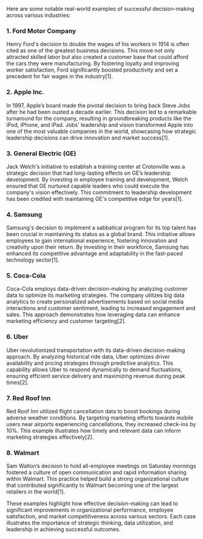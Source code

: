 Here are some notable real-world examples of successful decision-making across various industries:
### 1. **Ford Motor Company**
Henry Ford's decision to double the wages of his workers in 1914 is often cited as one of the greatest business decisions. This move not only attracted skilled labor but also created a customer base that could afford the cars they were manufacturing. By fostering loyalty and improving worker satisfaction, Ford significantly boosted productivity and set a precedent for fair wages in the industry[1].

### 2. **Apple Inc.**
In 1997, Apple’s board made the pivotal decision to bring back Steve Jobs after he had been ousted a decade earlier. This decision led to a remarkable turnaround for the company, resulting in groundbreaking products like the iPod, iPhone, and iPad. Jobs' leadership and vision transformed Apple into one of the most valuable companies in the world, showcasing how strategic leadership decisions can drive innovation and market success[1].

### 3. **General Electric (GE)**
Jack Welch's initiative to establish a training center at Crotonville was a strategic decision that had long-lasting effects on GE’s leadership development. By investing in employee training and development, Welch ensured that GE nurtured capable leaders who could execute the company's vision effectively. This commitment to leadership development has been credited with maintaining GE's competitive edge for years[1].

### 4. **Samsung**
Samsung's decision to implement a sabbatical program for its top talent has been crucial in maintaining its status as a global brand. This initiative allows employees to gain international experience, fostering innovation and creativity upon their return. By investing in their workforce, Samsung has enhanced its competitive advantage and adaptability in the fast-paced technology sector[1].

### 5. **Coca-Cola**
Coca-Cola employs data-driven decision-making by analyzing customer data to optimize its marketing strategies. The company utilizes big data analytics to create personalized advertisements based on social media interactions and customer sentiment, leading to increased engagement and sales. This approach demonstrates how leveraging data can enhance marketing efficiency and customer targeting[2].

### 6. **Uber**
Uber revolutionized transportation with its data-driven decision-making approach. By analyzing historical ride data, Uber optimizes driver availability and pricing strategies through predictive analytics. This capability allows Uber to respond dynamically to demand fluctuations, ensuring efficient service delivery and maximizing revenue during peak times[2].

### 7. **Red Roof Inn**
Red Roof Inn utilized flight cancellation data to boost bookings during adverse weather conditions. By targeting marketing efforts towards mobile users near airports experiencing cancellations, they increased check-ins by 10%. This example illustrates how timely and relevant data can inform marketing strategies effectively[2].

### 8. **Walmart**
Sam Walton’s decision to hold all-employee meetings on Saturday mornings fostered a culture of open communication and rapid information sharing within Walmart. This practice helped build a strong organizational culture that contributed significantly to Walmart becoming one of the largest retailers in the world[1].

These examples highlight how effective decision-making can lead to significant improvements in organizational performance, employee satisfaction, and market competitiveness across various sectors. Each case illustrates the importance of strategic thinking, data utilization, and leadership in achieving successful outcomes.
